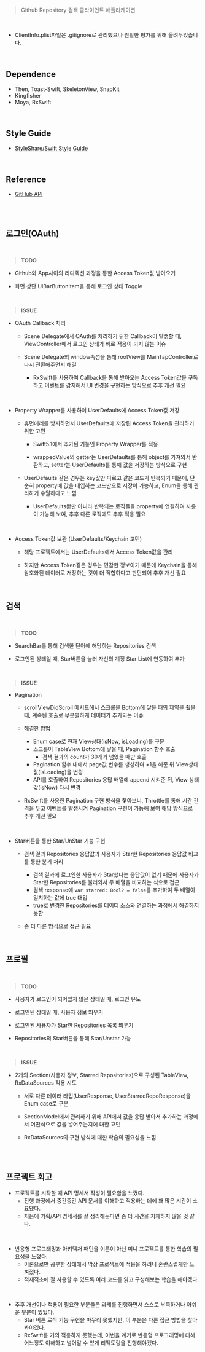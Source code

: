 <br>


> Github Repository 검색 클라이언트 애플리케이션
> 

<br>

- ClientInfo.plist파일은 .gitignore로 관리했으나 원활한 평가를 위해 올려두었습니다.

<br>

## D**ependence**



- Then, Toast-Swift, SkeletonView, SnapKit
- Kingfisher
- Moya, RxSwift

<br>


## ****Style Guide****



- [StyleShare/Swift Style Guide](https://github.com/StyleShare/swift-style-guide)

<br>


## ****Reference****


- [GitHub API](https://developer.github.com/v3/)


<br>
<br>


## 로그인(OAuth)



<br>

> **TODO**

- Github와 App사이의 리디렉션 과정을 통한 Access Token값 받아오기

- 화면 상단 UIBarButtonItem을 통해 로그인 상태 Toggle

<br>

> **ISSUE**

- OAuth Callback 처리
    
    - Scene Delegate에서 OAuth를 처리하기 위한 Callback이 발생할 때, ViewController에서 로그인 상태가 바로 적용이 되지 않는 이슈
        
    - Scene Delegate의 window속성을 통해 rootView를 MainTapController로 다시 전환해주면서 해결
    
        - RxSwift를 사용하여 Callback을 통해 받아오는 Access Token값을 구독하고 이벤트를 감지해서 UI 변경을 구현하는 방식으로 추후 개선 필요
    
<br>



- Property Wrapper를 사용하여 UserDefaults에 Access Token값 저장
    - 휴먼에러를 방지하면서 UserDefaults에 저장된 Access Token을 관리하기 위한 고민
    
        - Swift5.1에서 추가된 기능인 Property Wrapper를 적용

        - wrappedValue의 getter는 UserDefaults를 통해 object를 가져와서 반환하고, setter는 UserDefaults를 통해 값을 저장하는 방식으로 구현
   
    - UserDefaults 같은 경우는 key값만 다르고 같은 코드가 반복되기 때문에, 단순히 property에 값을 대입하는 코드만으로 저장이 가능하고, Enum을 통해 관리하기 수월하다고 느낌
        
        - UserDefaults뿐만 아니라 반복되는 로직들을 property에 연결하여 사용이 가능해 보여, 추후 다른 로직에도 추후 적용 필요

<br>

- Access Token값 보관 (UserDefaults/Keychain 고민)
    
    - 해당 프로젝트에서는 UserDefaults에서 Access Token값을 관리
    
    - 하지만 Access Token같은 경우는 민감한 정보이기 때문에 Keychain을 통해 암호화된 데이터로 저장하는 것이 더 적합하다고 판단되어 추후 개선 필요
    

<br>


## 검색



<br>

> **TODO**

- SearchBar를 통해 검색한 단어에 해당하는 Repositories 검색

- 로그인된 상태일 때, Star버튼을 눌러 자신의 계정 Star List에 연동하여 추가

<br>

> **ISSUE**

- Pagination
    
    - scrollViewDidScroll 메서드에서 스크롤을 Bottom에 닿을 때의 제약을 줬을 때, 계속된 호출로 무분별하게 데이터가 추가되는 이슈
    
    - 해결한 방법
        - Enum case로 현재 View상태(isNow, isLoading)를 구분
        - 스크롤이 TableView Bottom에 닿을 때, Pagination 함수 호출
            - 검색 결과의 count가 30개가 넘었을 때만 호출
        - Pagination 함수 내에서 page값 변수를 생성하여 +1을 해준 뒤 View상태 값(isLoading)을 변경
        - API를 호출하여 Repositories 응답 배열에 append 시켜준 뒤, View 상태값(isNow) 다시 변경
    
    - RxSwift를 사용한 Pagination 구현 방식을 찾아보니, Throttle를 통해 시간 간격을 두고 이벤트를 발생시켜 Pagination 구현이 가능해 보여 해당 방식으로 추후 개선 필요

<br>
    
- Star버튼을 통한 Star/UnStar 기능 구현
    
    - 검색 결과 Repositories 응답값과 사용자가 Star한 Repositories 응답값 비교를 통한 분기 처리
        
        - 검색 결과에 로그인한 사용자가 Star했다는 응답값이 없기 때문에 사용자가 Star한 Repositories를 불러와서 두 배열을 비교하는 식으로 접근
        - 검색 response에 `var starred: Bool? = false`를 추가하여 두 배열이 일치하는 값에 true 대입
        - true로 변경한 Repositories를 데이터 소스와 연결하는 과정에서 해결하지 못함
   
   - 좀 더 다른 방식으로 접근 필요
   
<br>

## 프로필



<br>

> **TODO**

- 사용자가 로그인이 되어있지 않은 상태일 때, 로그인 유도

- 로그인된 상태일 때, 사용자 정보 띄우기

- 로그인된 사용자가 Star한 Repositories 목록 띄우기

- Repositories의 Star버튼을 통해 Star/Unstar 가능

<br>

> **ISSUE**

- 2개의 Section(사용자 정보, Starred Repositories)으로 구성된 TableView, RxDataSources 적용 시도
    
    - 서로 다른 데이터 타입(UserResponse, UserStarredRepoResponse)을 Enum case로 구분
    
    - SectionModel에서 관리하기 위해 API에서 값을 응답 받아서 추가하는 과정에서 어떤식으로 값을 넣어주는지에 대한 고민
    
    - RxDataSources의 구현 방식에 대한 학습의 필요성을 느낌
    

<br>
<br>

## 프로젝트 회고


- 프로젝트를 시작할 때 API 명세서 작성이 필요함을 느꼈다.
    - 진행 과정에서 중간중간 API 문서를 이해하고 적용하는 데에 꽤 많은 시간이 소요됐다.
    - 처음에 기획/API 명세서를 잘 정리해둔다면 좀 더 시간을 지체하지 않을 것 같다.

<br>

- 반응형 프로그래밍과 아키텍쳐 패턴을 이론이 아닌 미니 프로젝트를 통한 학습의 필요성을 느꼈다.
    - 이론으로만 공부한 상태에서 막상 프로젝트에 적용을 하려니 혼란스럽게만 느껴졌다.
    - 적재적소에 잘 사용할 수 있도록 여러 코드를 읽고 구성해보는 학습을 해야겠다.

<br>

- 추후 개선이나 적용이 필요한 부분들은 과제를 진행하면서 스스로 부족하거나 아쉬운 부분이 있었다.
    - Star 버튼 로직 기능 구현을 마무리 못했지만, 이 부분은 다른 접근 방법을 찾아봐야겠다.
    - RxSwift를 거의 적용하지 못했는데, 이번을 계기로 반응형 프로그래밍에 대해 어느정도 이해하고 넘어갈 수 있게 리펙토링을 진행해야겠다.


<br>
<br>






